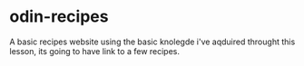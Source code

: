 # odin-recipes

A basic recipes website using the basic knolegde i've aqduired throught this lesson, its going to have link to a few recipes.
